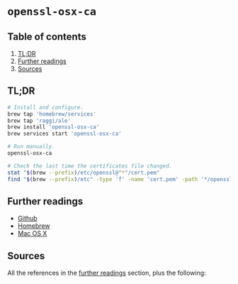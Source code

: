 # `openssl-osx-ca`

## Table of contents <!-- omit in toc -->

1. [TL;DR](#tldr)
1. [Further readings](#further-readings)
1. [Sources](#sources)

## TL;DR

```sh
# Install and configure.
brew tap 'homebrew/services'
brew tap 'raggi/ale'
brew install 'openssl-osx-ca'
brew services start 'openssl-osx-ca'

# Run manually.
openssl-osx-ca

# Check the last time the certificates file changed.
stat "$(brew --prefix)/etc/openssl@"*"/cert.pem"
find "$(brew --prefix)/etc" -type 'f' -name 'cert.pem' -path '*/openssl*' -exec stat {} +
```

## Further readings

- [Github]
- [Homebrew]
- [Mac OS X]

## Sources

All the references in the [further readings] section, plus the following:

<!-- upstream -->
[github]: https://github.com/raggi/openssl-osx-ca

<!-- in-article references -->
[further readings]: #further-readings

<!-- internal references -->
[homebrew]: homebrew.md
[mac os x]: README.md

<!-- external references -->
